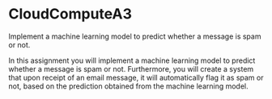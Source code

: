 # CloudComputeA3
Implement a machine learning model to predict whether a  message is spam or not.

In this assignment you will implement a machine learning model to predict whether a message is spam or not. Furthermore, you will create a system that upon receipt of an email message, it will automatically flag it as spam or not, based on the prediction obtained from the machine learning model. 
